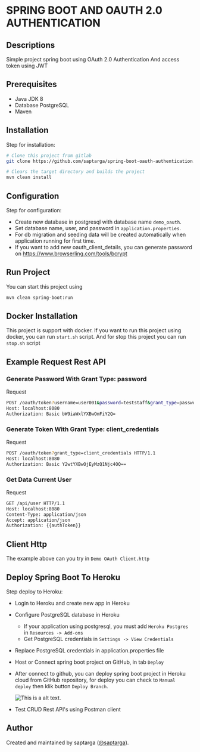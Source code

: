 # SPRING BOOT AND OAUTH 2.0 AUTHENTICATION

## Descriptions
Simple project spring boot using OAuth 2.0 Authentication And access token using JWT

## Prerequisites
- Java JDK 8
- Database PostgreSQL
- Maven 

## Installation
Step for installation:
```sh
# Clone this project from gitlab
git clone https://github.com/saptarga/spring-boot-oauth-authentication.git

# Clears the target directory and builds the project
mvn clean install

```

## Configuration
Step for configuration:
- Create new database in postgresql with database name `demo_oauth`.
- Set database name, user, and password in `application.properties`.
- For db migration and seeding data will be created automatically when application running for first time.
- If you want to add new oauth_client_details, you can generate password on https://www.browserling.com/tools/bcrypt

## Run Project
You can start this project using
```sh
mvn clean spring-boot:run
```

## Docker Installation
This project is support with docker. If you want to run this project using docker, you can run `start.sh` script. And for stop this project you can run `stop.sh` script

## Example Request Rest API
### Generate Password With Grant Type: password
Request
```sh
POST /oauth/token?username=user001&password=teststaff&grant_type=password HTTP/1.1
Host: localhost:8080
Authorization: Basic bW9iaWxlYXBwOmFiY2Q=
```

### Generate Token With Grant Type: client_credentials
Request
```sh
POST /oauth/token?grant_type=client_credentials HTTP/1.1
Host: localhost:8080
Authorization: Basic Y2wtYXBwOjEyMzQ1Njc4OQ==
```

### Get Data Current User
Request 
```sh
GET /api/user HTTP/1.1
Host: localhost:8080
Content-Type: application/json
Accept: application/json
Authorization: {{authToken}}
```

## Client Http
The example above can you try in `Demo OAuth Client.http`

## Deploy Spring Boot To Heroku

Step deploy to Heroku:

- Login to Heroku and create new app in Heroku
- Configure PostgreSQL database in Heroku
    - If your application using postgresql, you must add `Heroku Postgres` in `Resources -> Add-ons`
    - Get PostgreSQL credentials in `Settings -> View Credentials`
- Replace PostgreSQL credentials in application.properties file
- Host or Connect spring boot project on GitHub, in tab `Deploy`
- After connect to github, you can deploy spring boot project in Heroku cloud from GitHub repository, for deploy you can check to `Manual deploy` then klik button `Deploy Branch`.


  ![This is a alt text.](https://i.ibb.co/SBVMrhq/Deploy-Heroku.png "This is a sample image.")

- Test CRUD Rest API's using Postman client


## Author
Created and maintained by saptarga ([@saptarga](https://www.linkedin.com/in/saptarga)).